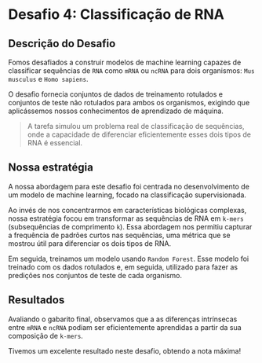 # Desafio 4: Classificação de RNA

## Descrição do Desafio

Fomos desafiados a construir modelos de machine learning capazes de classificar sequências de `RNA` como `mRNA` ou `ncRNA` para dois organismos: `Mus musculus` e `Homo sapiens`. 

O desafio fornecia conjuntos de dados de treinamento rotulados e conjuntos de teste não rotulados para ambos os organismos, exigindo que aplicássemos nossos conhecimentos de aprendizado de máquina.
>A tarefa simulou um problema real de classificação de sequências, onde a capacidade de diferenciar eficientemente esses dois tipos de RNA é essencial.

## Nossa estratégia 

A nossa abordagem para este desafio foi centrada no desenvolvimento de um modelo de machine learning, focado na classificação supervisionada.

Ao invés de nos concentrarmos em características biológicas complexas, nossa estratégia focou em transformar as sequências de RNA em `k-mers` (subsequências de comprimento `k`). Essa abordagem nos permitiu capturar a frequência de padrões curtos nas sequências, uma métrica que se mostrou útil para diferenciar os dois tipos de RNA.

Em seguida, treinamos um modelo usando `Random Forest`. Esse modelo foi treinado com os dados rotulados e, em seguida, utilizado para fazer as predições nos conjuntos de teste de cada organismo. 

## Resultados

Avaliando o gabarito final, observamos que a as diferenças intrínsecas entre `mRNA` e `ncRNA` podiam ser eficientemente aprendidas a partir da sua composição de `k-mers`. 

Tivemos um excelente resultado neste desafio, obtendo a nota máxima!
